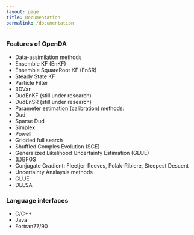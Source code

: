 ```yaml
---
layout: page
title: Documentation
permalink: /documentation
---
```



### Features of OpenDA
- Data-assimilation methods
- Ensemble KF (EnKF)
- Ensemble SquareRoot KF (EnSR)
- Steady State KF
- Particle Filter
- 3DVar
- DudEnKF (still under research)
- DudEnSR (still under research)
- Parameter estimation (calibration) methods:
- Dud
- Sparse Dud
- Simplex
- Powell
- Gridded full search
- Shuffled Comples Evolution (SCE)
- Generalized Likelihood Uncertainty Estimation (GLUE)
- (L)BFGS
- Conjugate Gradient: Fleetjer-Reeves, Polak-Ribiere, Steepest Descent
- Uncertainty Analaysis methods
- GLUE
- DELSA


### Language interfaces
- C/C++
- Java
- Fortran77/90
